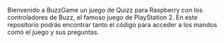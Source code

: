 Bienvenido a BuzzGame un juego de Quizz para Raspberry con los controladores de Buzz, el famoso juego de PlayStation 2.
En este repositorio podrás encontrar tanto el código para acceder a los mandos como el juego y sus preguntas.

